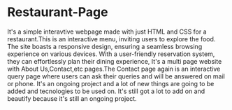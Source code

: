 # Restaurant-Page
It's a simple interavtive webpage made with just HTML and CSS for a restaurant.This is an interactive menu, inviting users to explore the food. The site boasts a responsive design, ensuring a seamless browsing experience on various devices. With a user-friendly reservation system, they can effortlessly plan their dining experience, It's a multi page website with About Us,Contact,etc pages.The Contact page again is an interactive query page where users can ask their queries and will be answered on mail or phone. It's an ongoing project and a lot of new things are going to be added and tecnologies to be used on.
It's still got a lot to add on and beautify because it's still an ongoing project.
